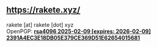 <https://rakete.xyz/>
--

rakete [at] rakete [dot] xyz<br>
OpenPGP: **[rsa4096 2025-02-09 [expires: 2026-02-09] 2391A4EC3E18DB05E379CE369D51E62654015681](https://rakete.xyz/rakete.pub)**
